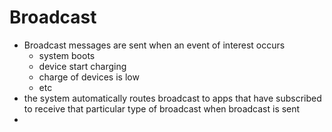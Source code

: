 # Broadcast
- Broadcast messages are sent when an event of interest occurs
  - system boots
  - device start charging
  - charge of devices is low
  - etc
- the system automatically routes broadcast to apps that have subscribed to receive that particular type of broadcast when broadcast is sent
- 